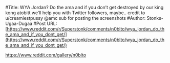 #Title: WYA Jordan? Do the ama and if you don’t get destroyed by our king kong atobitt we’ll help you with Twitter followers, maybe.. credit to u/creamiestpussy @amc sub for posting the screenshots
#Author: Stonks-Ugaa-Dugaa
#Post URL: [https://www.reddit.com/r/Superstonk/comments/n0blto/wya_jordan_do_the_ama_and_if_you_dont_get/](https://www.reddit.com/r/Superstonk/comments/n0blto/wya_jordan_do_the_ama_and_if_you_dont_get/)


https://www.reddit.com/gallery/n0blto